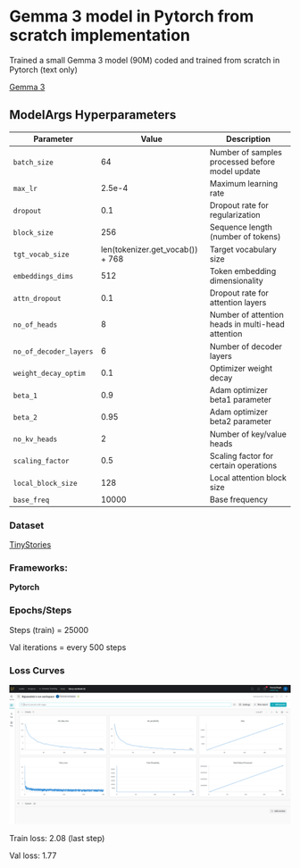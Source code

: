 

# Gemma 3 model in Pytorch from scratch implementation

Trained a small Gemma 3 model (90M) coded and trained from scratch in Pytorch (text only) 


[Gemma 3](https://arxiv.org/abs/2503.19786)

## ModelArgs Hyperparameters


| Parameter               | Value                                  | Description                                                                 |
|-------------------------|----------------------------------------|-----------------------------------------------------------------------------|
| `batch_size`            | 64                                     | Number of samples processed before model update                             |
| `max_lr`                | 2.5e-4                                 | Maximum learning rate                                                       |
| `dropout`               | 0.1                                    | Dropout rate for regularization                                            |                                               |
| `block_size`            | 256                                    | Sequence length (number of tokens)                                         |
| `tgt_vocab_size`        | len(tokenizer.get_vocab()) + 768       | Target vocabulary size                                                     |
| `embeddings_dims`       | 512                                    | Token embedding dimensionality                                             |
| `attn_dropout`          | 0.1                                    | Dropout rate for attention layers                                          |
| `no_of_heads`           | 8                                      | Number of attention heads in multi-head attention                          |
| `no_of_decoder_layers`  | 6                                      | Number of decoder layers                                                   |
| `weight_decay_optim`    | 0.1                                    | Optimizer weight decay                                                     |
| `beta_1`                | 0.9                                    | Adam optimizer beta1 parameter                                             |
| `beta_2`                | 0.95                                   | Adam optimizer beta2 parameter                                             |
| `no_kv_heads`           | 2                                      | Number of key/value heads                                                  |
| `scaling_factor`        | 0.5                                    | Scaling factor for certain operations                                      |
| `local_block_size`      | 128                                    | Local attention block size                                                 |
| `base_freq`             | 10000                                  | Base frequency                                                  |


### Dataset

[TinyStories](https://huggingface.co/datasets/roneneldan/TinyStories)


### Frameworks:
**Pytorch**


### Epochs/Steps
Steps (train) = 25000

Val iterations = every 500 steps


### Loss Curves

![Train and Val loss curves](img/loss.png)

Train loss: 2.08 (last step)

Val loss: 1.77 


